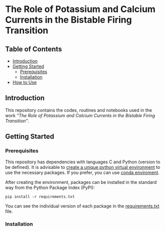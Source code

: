 
# The Role of Potassium and Calcium Currents in the Bistable Firing Transition

## Table of Contents
- [Introduction](#introduction)
- [Getting Started](#getting-started)
  - [Prerequisites](#prerequisites)
  - [Installation](#installation)
- [How to Use](#how-to-use)
<!-- - [Contributing](#contributing) -->

## Introduction
This repository contains the codes, routines and notebooks used in the work *"The Role of Potassium and Calcium Currents in the Bistable Firing Transition"*. 

## Getting Started
### Prerequisites

This repository has dependencies with languages C and Python (version to be defined). It is advisable to [create a unique python virtual environment](https://docs.python.org/3.10/library/venv.html) to use the necessary packages. If you prefer, you can use [conda enviroment](https://conda.io/projects/conda/en/latest/user-guide/index.html).

After creating the environment, packages can be installed in the standard way from the Python Package Index (PyPI): 

    pip install -r requirements.txt

You can see the individual version of each package in the [requirements.txt](requirements.txt) file.


### Installation

<!-- Provide step-by-step installation instructions. You can include code snippets or commands to make it easier for users to follow. -->
<!--  -->
<!-- ## How to Use -->
<!--  -->
<!-- Explain how to use your project once it's installed. Include code examples or usage scenarios if applicable. Here are some points you might want to cover: -->
<!--  -->